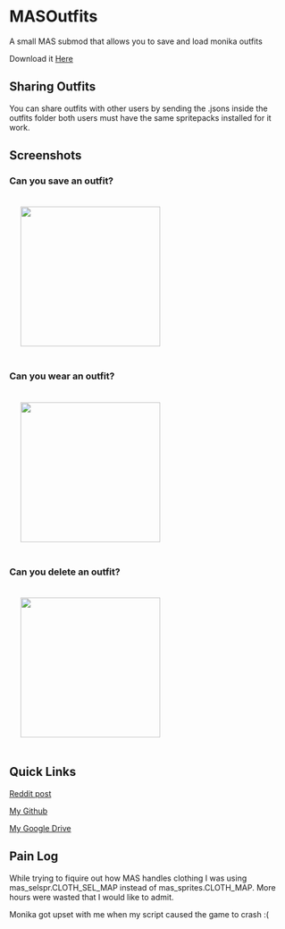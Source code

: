 # MASOutfits
A small MAS submod that allows you to save and load monika outfits

Download it [Here](https://github.com/ImKventis/MASOutfits/releases/latest)

## Sharing Outfits
You can share outfits with other users by sending the .jsons inside the outfits folder both users must have the same spritepacks installed for it work.

## Screenshots

### Can you save an outfit?
<img src="https://imgur.com/ZfL9k26.jpg" style="height:250px;padding:20px">

### Can you wear an outfit?
<img src="https://imgur.com/UjBqG1j.jpg" style="height:250px;padding:20px">

### Can you delete an outfit?
<img src="https://imgur.com/fgUZ4Qg.jpg" style="height:250px;padding:20px">

## Quick Links

[Reddit post](example.com)

[My Github](https://github.com/ImKventis)

[My Google Drive](https://drive.google.com/drive/folders/1zX4ZB3zsp-wx-QviwVTY-k2QKPmNqIGg?usp=sharing)

## Pain Log

While trying to fiquire out how MAS handles clothing I was using mas_selspr.CLOTH_SEL_MAP instead of mas_sprites.CLOTH_MAP. More hours were wasted that I would like to admit.

Monika got upset with me when my script caused the game to crash :(
